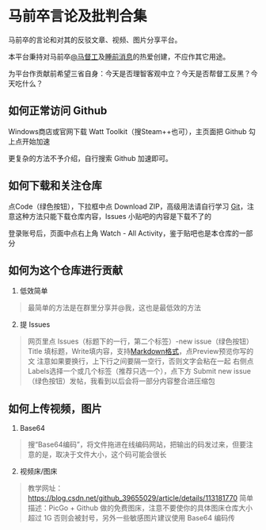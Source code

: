 # 马前卒言论及批判合集
马前卒的言论和对其的反驳文章、视频、图片分享平台。

本平台秉持对马前卒[@马督工](https://space.bilibili.com/316568752)及[睡前消息](https://www.zhihu.com/people/shui-qian-xiao-xi)的热爱创建，不应作其它用途。

为平台作贡献前希望三省自身：今天是否理智客观中立？今天是否帮督工反黑？今天吃什么？
## 如何正常访问 Github
Windows商店或官网下载 Watt Toolkit（搜Steam++也可），主页面把 Github 勾上点开始加速

更复杂的方法不予介绍，自行搜索 Github 加速即可。
## 如何下载和关注仓库
点Code（绿色按钮），下拉框中点 Download ZIP，高级用法请自行学习 [Git](https://zhuanlan.zhihu.com/p/30044692)，注意这种方法只能下载仓库内容，Issues 小贴吧的内容是下载不了的

登录账号后，页面中点右上角 Watch - All Activity，鉴于贴吧也是本仓库的一部分
## 如何为这个仓库进行贡献
1. 低效简单
> 最简单的方法是在群里分享并@我，这也是最低效的方法
2. 提 Issues
> 网页里点 Issues（标题下的一行，第二个标签）-new issue（绿色按钮）
> Title 填标题，Write填内容，支持[Markdown格式](https://markdown.com.cn/basic-syntax/)，点Preview预览你写的文
> 注意如果要换行，上下行之间要隔一空行，否则文字会粘在一起
> 右侧点Labels选择一个或几个标签（推荐只选一个），点下方 Submit new issue（绿色按钮）发帖，我看到以后会将一部分内容整合进压缩包
## 如何上传视频，图片
1. Base64
> 搜“Base64编码”，将文件拖进在线编码网站，把输出的码发过来，但要注意的是，取决于文件大小，这个码可能会很长
2. 视频床/图床
> 教学网址：<https://blog.csdn.net/github_39655029/article/details/113181770>
> 简单描述：PicGo + Github 做的免费图床，注意不要使你的具体图床仓库大小超过 1G 否则会被封号，另外一些敏感图片建议使用 Base64 编码传
